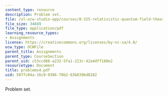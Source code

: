```yaml
---
content_type: resource
description: Problem set.
file: /ol-ocw-studio-app/courses/8-325-relativistic-quantum-field-theory-iii-spring-2003/507fc04a16c9938670b263b839bd8182_problems4.pdf
file_size: 34849
file_type: application/pdf
learning_resource_types:
- Assignments
license: https://creativecommons.org/licenses/by-nc-sa/4.0/
ocw_type: OCWFile
parent_title: Assignments
parent_type: CourseSection
parent_uid: c53ccd66-a232-5fa1-213c-42a4dff180e2
resourcetype: Document
title: problems4.pdf
uid: 507fc04a-16c9-9386-70b2-63b839bd8182
---
```

Problem set.